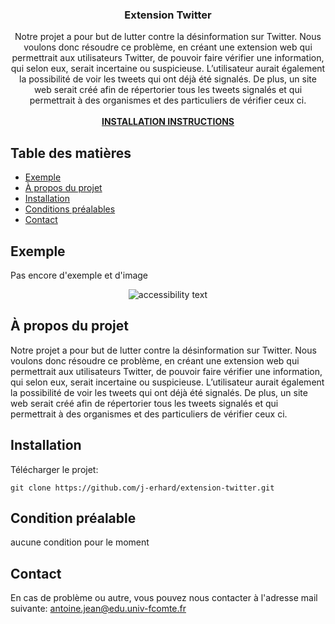 <p align="center">
  <h3 align="center">Extension Twitter</h3>

  <p align="center">Notre projet a pour but de lutter contre la désinformation sur Twitter. Nous voulons donc résoudre ce problème, en créant une extension web qui permettrait aux utilisateurs Twitter, de pouvoir faire vérifier une information, qui selon eux, serait incertaine ou suspicieuse. L’utilisateur aurait également la possibilité de voir les tweets qui ont déjà été signalés. De plus, un site web serait créé afin de répertorier tous les tweets signalés et qui permettrait à des organismes et des particuliers de vérifier ceux ci.
    <br /><br />
    <a href="#installation"><b>INSTALLATION INSTRUCTIONS</b></a>
  </p>
</p>


<!-- TABLE OF CONTENTS -->
## Table des matières
* [Exemple](##exemple)
* [À propos du projet](#à-propos-du-projet)
* [Installation](#installation)
* [Conditions préalables](#condition-préalable)
* [Contact](#contact)

## Exemple
<p>Pas encore d'exemple et d'image</p>
<p align="center">
  <img src="" width="" alt="accessibility text">
</p>

## À propos du projet
<p>Notre projet a pour but de lutter contre la désinformation sur Twitter. Nous voulons donc résoudre ce problème, en créant une extension web qui permettrait aux utilisateurs Twitter, de pouvoir faire vérifier une information, qui selon eux, serait incertaine ou suspicieuse. L’utilisateur aurait également la possibilité de voir les tweets qui ont déjà été signalés. De plus, un site web serait créé afin de répertorier tous les tweets signalés et qui permettrait à des organismes et des particuliers de vérifier ceux ci.</p>


## Installation
Télécharger le projet:
  ```
  git clone https://github.com/j-erhard/extension-twitter.git
  ```
  
## Condition préalable
aucune condition pour le moment

## Contact
En cas de problème ou autre, vous pouvez nous contacter à l'adresse mail suivante: antoine.jean@edu.univ-fcomte.fr
